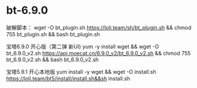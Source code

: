 # bt-6.9.0
破解脚本：
wget -O bt_plugin.sh  https://loli.team/sh/bt_plugin.sh && chmod 755 bt_plugin.sh && bash bt_plugin.sh

宝塔6.9.0 开心版（第二弹 新UI)
yum -y install wget && wget -O bt_6.9.0_v2.sh  https://api.moecat.cn/6.9.0_v2/bt_6.9.0_v2.sh && chmod 755 bt_6.9.0_v2.sh && bash bt_6.9.0_v2.sh

宝塔5.9.1 开心本地版
yum install -y wget && wget -O install.sh https://loli.team/bt5/install/install.sh&&sh install.sh
